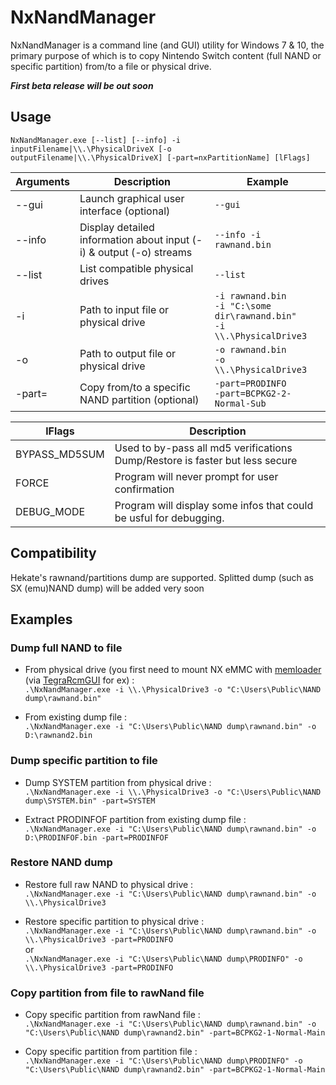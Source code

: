 # NxNandManager

NxNandManager is a command line (and GUI) utility for Windows 7 & 10, 
the primary purpose of which is to copy Nintendo Switch content (full NAND or specific partition) from/to a file or physical drive.

***First beta release will be out soon***

## Usage

```NxNandManager.exe [--list] [--info] -i inputFilename|\\.\PhysicalDriveX [-o outputFilename|\\.\PhysicalDriveX] [-part=nxPartitionName] [lFlags]```

Arguments | Description | Example
--------- | ----------- | -------
--gui | Launch graphical user interface (optional)  | ```--gui```
--info | Display detailed information about input (-i) & output (-o) streams | ```--info -i rawnand.bin```
--list | List compatible physical drives  | ```--list```
-i | Path to input file or physical drive | ```-i rawnand.bin```<br/>```-i "C:\some dir\rawnand.bin"```<br/>```-i \\.\PhysicalDrive3```
-o | Path to output file or physical drive | ```-o rawnand.bin```<br/>```-o \\.\PhysicalDrive3```
-part= | Copy from/to a specific NAND partition (optional) | ```-part=PRODINFO```<br/>```-part=BCPKG2-2-Normal-Sub```

lFlags | Description 
------ | -----------
BYPASS_MD5SUM | Used to by-pass all md5 verifications<br/>Dump/Restore is faster but less secure
FORCE | Program will never prompt for user confirmation
DEBUG_MODE | Program will display some infos that could be usful for debugging.

## Compatibility

Hekate's rawnand/partitions dump are supported.
Splitted dump (such as SX (emu)NAND dump) will be added very soon

## Examples

### Dump full NAND to file

- From physical drive (you first need to mount NX eMMC with [memloader](https://github.com/rajkosto/memloader) (via [TegraRcmGUI](https://github.com/eliboa/TegraRcmGUI) for ex) :  
```.\NxNandManager.exe -i \\.\PhysicalDrive3 -o "C:\Users\Public\NAND dump\rawnand.bin" ```

- From existing dump file :  
```.\NxNandManager.exe -i "C:\Users\Public\NAND dump\rawnand.bin" -o D:\rawnand2.bin ```


### Dump specific partition to file

- Dump SYSTEM partition from physical drive :  
```.\NxNandManager.exe -i \\.\PhysicalDrive3 -o "C:\Users\Public\NAND dump\SYSTEM.bin" -part=SYSTEM```

- Extract PRODINFOF partition from existing dump file :  
```.\NxNandManager.exe -i "C:\Users\Public\NAND dump\rawnand.bin" -o D:\PRODINFOF.bin -part=PRODINFOF```


### Restore NAND dump

- Restore full raw NAND to physical drive :  
```.\NxNandManager.exe -i "C:\Users\Public\NAND dump\rawnand.bin" -o \\.\PhysicalDrive3```

- Restore specific partition to physical drive :  
```.\NxNandManager.exe -i "C:\Users\Public\NAND dump\rawnand.bin" -o \\.\PhysicalDrive3 -part=PRODINFO```  
or  
```.\NxNandManager.exe -i "C:\Users\Public\NAND dump\PRODINFO" -o \\.\PhysicalDrive3 -part=PRODINFO```

### Copy partition from file to rawNand file

- Copy specific partition from rawNand file :  
```.\NxNandManager.exe -i "C:\Users\Public\NAND dump\rawnand.bin" -o "C:\Users\Public\NAND dump\rawnand2.bin" -part=BCPKG2-1-Normal-Main```  

- Copy specific partition from partition file :  
```.\NxNandManager.exe -i "C:\Users\Public\NAND dump\PRODINFO" -o "C:\Users\Public\NAND dump\rawnand2.bin" -part=BCPKG2-1-Normal-Main```  
